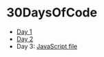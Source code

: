 # 30DaysOfCode

- [Day 1](https://ayobami11.github.io/30DaysOfCode/day-1)
- [Day 2](https://ayobami11.github.io/30DaysOfCode/day-2)
- Day 3: [JavaScript file](https://github.com/ayobami11/30DaysOfCode/blob/main/day-3/script.js)